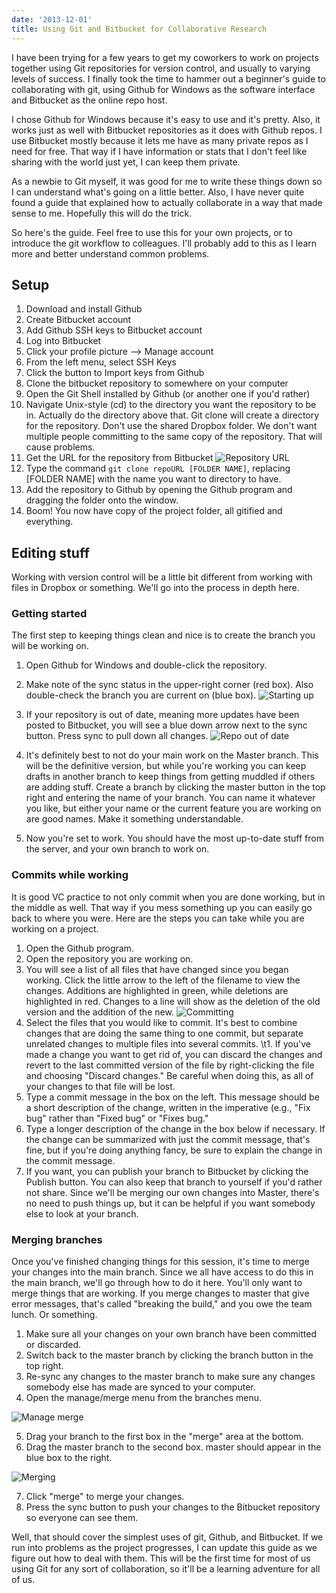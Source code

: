 ```yaml
---
date: '2013-12-01'
title: Using Git and Bitbucket for Collaborative Research
---
```


I have been trying for a few years to get my coworkers to work on projects
together using Git repositories for version control, and usually to varying
levels of success. I finally took the time to hammer out a beginner's guide to
collaborating with git, using Github for Windows as the software interface and
Bitbucket as the online repo host.

I chose Github for Windows because it's easy to use and it's pretty. Also, it
works just as well with Bitbucket repositories as it does with Github repos. I
use Bitbucket mostly because it lets me have as many private repos as I need for
free. That way if I have information or stats that I don't feel like sharing
with the world just yet, I can keep them private.

As a newbie to Git myself, it was good for me to write these things down so I
can understand what's going on a little better. Also, I have never quite found a
guide that explained how to actually collaborate in a way that made sense to
me. Hopefully this will do the trick.

So here's the guide. Feel free to use this for your own projects, or to
introduce the git workflow to colleagues. I'll probably add to this as I learn
more and better understand common problems.

<!-- more -->

## Setup

1. Download and install Github
2. Create Bitbucket account
3. Add Github SSH keys to Bitbucket account
1. Log into Bitbucket
2. Click your profile picture --> Manage account
3. From the left menu, select SSH Keys
4. Click the button to Import keys from Github
4. Clone the bitbucket repository to somewhere on your computer
1. Open the Git Shell installed by Github (or another one if you'd rather)
2. Navigate Unix-style (cd) to the directory you want the repository to be
in. Actually do the directory above that. Git clone will create a directory
for the repository. Don't use the shared Dropbox folder. We don't want
multiple people committing to the same copy of the repository. That will cause
problems.
3. Get the URL for the repository from Bitbucket
![Repository URL](http://i.imgur.com/lWycXqt.png)
3. Type the command `git clone repoURL [FOLDER NAME]`, replacing [FOLDER NAME]
with the name you want to directory to have.
5. Add the repository to Github by opening the Github program and dragging the
folder onto the window.
6. Boom! You now have copy of the project folder, all gitified and everything.

## Editing stuff
Working with version control will be a little bit different from working with
files in Dropbox or something. We'll go into the process in depth here.

### Getting started

The first step to keeping things clean and nice is to create the branch you will
be working on.

1. Open Github for Windows and double-click the repository.
2. Make note of the sync status in the upper-right corner (red box). Also
double-check the branch you are current on (blue box).
![Starting up](http://i.imgur.com/Svaoeyl.png)

3. If your repository is out of date, meaning more updates have been posted to
Bitbucket, you will see a blue down arrow next to the sync button. Press sync to
pull down all changes.  ![Repo out of date](http://i.imgur.com/nj1WRAG.png)

4. It's definitely best to not do your main work on the Master branch. This will
be the definitive version, but while you're working you can keep drafts in
another branch to keep things from getting muddled if others are adding
stuff. Create a branch by clicking the master button in the top right and
entering the name of your branch. You can name it whatever you like, but
either your name or the current feature you are working on are good
names. Make it something understandable.
5. Now you're set to work. You should have the most up-to-date stuff from the
server, and your own branch to work on.

### Commits while working

It is good VC practice to not only commit when you are done working, but in the
middle as well. That way if you mess something up you can easily go back to
where you were. Here are the steps you can take while you are working on a
project.

1. Open the Github program.
2. Open the repository you are working on.
3. You will see a list of all files that have changed since you began
working. Click the little arrow to the left of the filename to view the
changes. Additions are highlighted in green, while deletions are highlighted in
red. Changes to a line will show as the deletion of the old version and the
addition of the new.  ![Committing](http://i.imgur.com/f8qwB8o.png)
4. Select the files that you would like to commit. It's best to combine changes
that are doing the same thing to one commit, but separate unrelated changes to
multiple files into several commits.  \t1. If you've made a change you want to
get rid of, you can discard the changes and revert to the last committed version
of the file by right-clicking the file and choosing "Discard changes." Be
careful when doing this, as all of your changes to that file will be lost.
5. Type a commit message in the box on the left. This message should be a short
description of the change, written in the imperative (e.g., "Fix bug"
rather than "Fixed bug" or "Fixes bug."
6. Type a longer description of the change in the box below if necessary. If the
change can be summarized with just the commit message, that's fine, but if
you're doing anything fancy, be sure to explain the change in the commit
message.
7. If you want, you can publish your branch to Bitbucket by clicking the Publish
button. You can also keep that branch to yourself if you'd rather not
share. Since we'll be merging our own changes into Master, there's no need to
push things up, but it can be helpful if you want somebody else to look at
your branch.

### Merging branches

Once you've finished changing things for this session, it's time to merge your
changes into the main branch. Since we all have access to do this in the main
branch, we'll go through how to do it here. You'll only want to merge things
that are working. If you merge changes to master that give error messages,
that's called "breaking the build," and you owe the team lunch. Or something.

1. Make sure all your changes on your own branch have been committed or
discarded.
2. Switch back to the master branch by clicking the branch button in the top
right.
3. Re-sync any changes to the master branch to make sure any changes somebody
else has made are synced to your computer.
4. Open the manage/merge menu from the branches menu.

![Manage merge](http://i.imgur.com/2Iy6UuF.png)

5. Drag your branch to the first box in the "merge" area at the bottom.
6. Drag the master branch to the second box. master should appear in the blue
box to the right.

![Merging](http://i.imgur.com/o5NpTt8.png)

7. Click "merge" to merge your changes.
8. Press the sync button to push your changes to the Bitbucket repository so
everyone can see them.

Well, that should cover the simplest uses of git, Github, and Bitbucket. If we
run into problems as the project progresses, I can update this guide as we
figure out how to deal with them. This will be the first time for most of us
using Git for any sort of collaboration, so it'll be a learning adventure for
all of us.